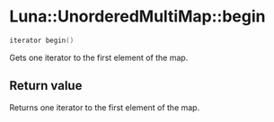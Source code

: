 # Luna::UnorderedMultiMap::begin

```c++
iterator begin()
```

Gets one iterator to the first element of the map. 



## Return value
Returns one iterator to the first element of the map. 

